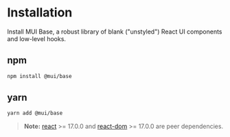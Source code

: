 # Installation

<p class="description">Install MUI Base, a robust library of blank ("unstyled") React UI components and low-level hooks.</p>

## npm

```sh
npm install @mui/base
```

## yarn

```sh
yarn add @mui/base
```

<!-- #react-peer-version -->

> **Note:** [react](https://www.npmjs.com/package/react) >= 17.0.0 and [react-dom](https://www.npmjs.com/package/react-dom) >= 17.0.0 are peer dependencies.
